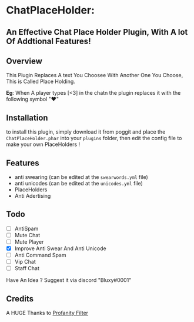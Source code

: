 # ChatPlaceHolder:
## An Effective Chat Place Holder Plugin, With A lot Of Addtional Features!

## Overview
This Plugin Replaces A text You Choosee With Another One You Choose, This is Called Place Holding.

**Eg**: When A player types [<3] in the chatn the plugin replaces it with the following symbol "♥"

## Installation

to install this plugin, simply download it from poggit and place the `ChatPlaceHolder.phar` into your `plugins` folder, then  edit the config file to make your own PlaceHolders !

## Features

- anti swearing (can be edited at the `swearwords.yml` file)
- anti unicodes (can be edited at the `unicodes.yml` file)
- PlaceHolders
- Anti Adertising

## Todo 

- [ ] AntiSpam
- [ ] Mute Chat
- [ ] Mute Player
- [x] Improve Anti Swear And Anti Unicode
- [ ] Anti Command Spam
- [ ] Vip Chat
- [ ] Staff Chat

Have An Idea ? Suggest it via discord "Bluxy#0001"

## Credits

A HUGE Thanks to [Profanity Filter](http://https://github.com/developerdino/ProfanityFilter)
